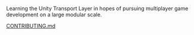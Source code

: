 Learning the Unity Transport Layer in hopes of pursuing multiplayer game development on a large modular scale.
  
[CONTRIBUTING.md](https://github.com/valkyrienyanko/Prototype/blob/master/.github/CONTRIBUTING.md)
